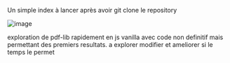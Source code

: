 Un simple index à lancer après avoir git clone le repository

![image](https://github.com/AurelienPREVOST/ToolBox_PDF/assets/102169301/6f617389-1a9e-4115-b76a-fee0014572bb)


exploration de pdf-lib rapidement en js vanilla avec code non definitif mais permettant des premiers resultats.
a explorer modifier et ameliorer si le temps le permet
